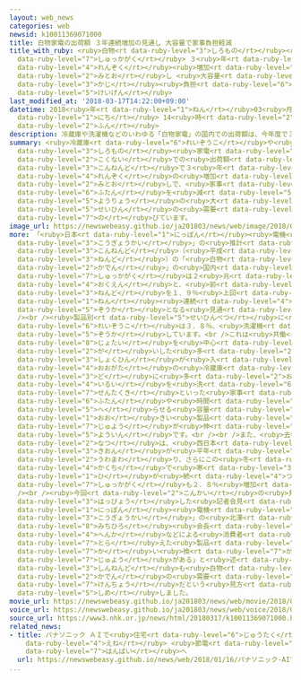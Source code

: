 ```yaml
---
layout: web_news
categories: web
newsid: k10011369071000
title: 白物家電の出荷額 ３年連続増加の見通し 大容量で家事負担軽減
title_with_ruby: <ruby>白物<rt data-ruby-level="3">しろもの</rt></ruby><ruby>家電<rt data-ruby-level="2">かでん</rt></ruby>の<ruby>出荷額<rt
  data-ruby-level="7">しゅっかがく</rt></ruby> ３<ruby>年<rt data-ruby-level="1">ねん</rt></ruby><ruby>連続<rt
  data-ruby-level="4">れんぞく</rt></ruby><ruby>増加<rt data-ruby-level="5">ぞうか</rt></ruby>の<ruby>見通<rt
  data-ruby-level="2">みとお</rt></ruby>し <ruby>大容量<rt data-ruby-level="5">だいようりょう</rt></ruby>で<ruby>家事<rt
  data-ruby-level="3">かじ</rt></ruby><ruby>負担<rt data-ruby-level="6">ふたん</rt></ruby><ruby>軽減<rt
  data-ruby-level="5">けいげん</rt></ruby>
last_modified_at: '2018-03-17T14:22:00+09:00'
datetime: 2018<ruby>年<rt data-ruby-level="1">ねん</rt></ruby>03<ruby>月<rt data-ruby-level="1">がつ</rt></ruby>17<ruby>日<rt
  data-ruby-level="1">にち</rt></ruby> 14<ruby>時<rt data-ruby-level="2">じ</rt></ruby>22<ruby>分<rt
  data-ruby-level="2">ふん</rt></ruby>
description: 冷蔵庫や洗濯機などのいわゆる「白物家電」の国内での出荷額は、今年度で３年連続の増加となる見通しで、家事の負担を減らせる容量の大きい製品の需要が伸びています。
summary: <ruby>冷蔵庫<rt data-ruby-level="6">れいぞうこ</rt></ruby>や<ruby>洗濯機<rt data-ruby-level="7">せんたくき</rt></ruby>などのいわゆる「<ruby>白物<rt
  data-ruby-level="3">しろもの</rt></ruby><ruby>家電<rt data-ruby-level="2">かでん</rt></ruby>」の<ruby>国内<rt
  data-ruby-level="2">こくない</rt></ruby>での<ruby>出荷額<rt data-ruby-level="7">しゅっかがく</rt></ruby>は、<ruby>今年度<rt
  data-ruby-level="3">こんねんど</rt></ruby>で３<ruby>年<rt data-ruby-level="1">ねん</rt></ruby><ruby>連続<rt
  data-ruby-level="4">れんぞく</rt></ruby>の<ruby>増加<rt data-ruby-level="5">ぞうか</rt></ruby>となる<ruby>見通<rt
  data-ruby-level="2">みとお</rt></ruby>しで、<ruby>家事<rt data-ruby-level="3">かじ</rt></ruby>の<ruby>負担<rt
  data-ruby-level="6">ふたん</rt></ruby>を<ruby>減<rt data-ruby-level="5">へ</rt></ruby>らせる<ruby>容量<rt
  data-ruby-level="5">ようりょう</rt></ruby>の<ruby>大<rt data-ruby-level="1">おお</rt></ruby>きい<ruby>製品<rt
  data-ruby-level="5">せいひん</rt></ruby>の<ruby>需要<rt data-ruby-level="7">じゅよう</rt></ruby>が<ruby>伸<rt
  data-ruby-level="7">の</rt></ruby>びています。
image_url: https://newswebeasy.github.io/ja201803/news/web/image/2018/03/17/K10011369071_1803171446_1803171455_01_02.jpg
more: 「<ruby>日本<rt data-ruby-level="1">にっぽん</rt></ruby><ruby>電機<rt data-ruby-level="4">でんき</rt></ruby><ruby>工業会<rt
  data-ruby-level="3">こうぎょうかい</rt></ruby>」の<ruby>推計<rt data-ruby-level="6">すいけい</rt></ruby>によりますと、<ruby>今年度<rt
  data-ruby-level="3">こんねんど</rt></ruby>（<ruby>平成<rt data-ruby-level="4">へいせい</rt></ruby>２９<ruby>年度<rt
  data-ruby-level="3">ねんど</rt></ruby>）の「<ruby>白物<rt data-ruby-level="3">しろもの</rt></ruby><ruby>家電<rt
  data-ruby-level="2">かでん</rt></ruby>」の<ruby>国内<rt data-ruby-level="2">こくない</rt></ruby><ruby>出荷額<rt
  data-ruby-level="7">しゅっかがく</rt></ruby>は２<ruby>兆<rt data-ruby-level="4">ちょう</rt></ruby>３７２９<ruby>億円<rt
  data-ruby-level="4">おくえん</rt></ruby>と、<ruby>前<rt data-ruby-level="2">まえ</rt></ruby>の<ruby>年度<rt
  data-ruby-level="3">ねんど</rt></ruby>を１．９％<ruby>上回<rt data-ruby-level="2">うわまわ</rt></ruby>り、３<ruby>年<rt
  data-ruby-level="1">ねん</rt></ruby><ruby>連続<rt data-ruby-level="4">れんぞく</rt></ruby>の<ruby>増加<rt
  data-ruby-level="5">ぞうか</rt></ruby>となる<ruby>見通<rt data-ruby-level="2">みとお</rt></ruby>しです。<br
  /><br /><ruby>製品別<rt data-ruby-level="5">せいひんべつ</rt></ruby>に<ruby>見<rt data-ruby-level="1">み</rt></ruby>ますと、<ruby>冷蔵庫<rt
  data-ruby-level="6">れいぞうこ</rt></ruby>は３．８％、<ruby>洗濯機<rt data-ruby-level="7">せんたくき</rt></ruby>も１．９％<ruby>増加<rt
  data-ruby-level="5">ぞうか</rt></ruby>しています。<br />これは<ruby>共働<rt data-ruby-level="4">ともばたら</rt></ruby>き<ruby>世帯<rt
  data-ruby-level="8">じょたい</rt></ruby>を<ruby>中心<rt data-ruby-level="2">ちゅうしん</rt></ruby>に、まとめ<ruby>買<rt
  data-ruby-level="2">が</rt></ruby>いした<ruby>多<rt data-ruby-level="2">おお</rt></ruby>くの<ruby>食品<rt
  data-ruby-level="3">しょくひん</rt></ruby>が<ruby>入<rt data-ruby-level="1">はい</rt></ruby>る<ruby>大型<rt
  data-ruby-level="4">おおがた</rt></ruby>の<ruby>冷蔵庫<rt data-ruby-level="6">れいぞうこ</rt></ruby>や、１<ruby>度<rt
  data-ruby-level="3">ど</rt></ruby>に<ruby>多<rt data-ruby-level="2">おお</rt></ruby>くの<ruby>衣類<rt
  data-ruby-level="4">いるい</rt></ruby>を<ruby>洗<rt data-ruby-level="6">あら</rt></ruby>える<ruby>洗濯機<rt
  data-ruby-level="7">せんたくき</rt></ruby>といった<ruby>家事<rt data-ruby-level="3">かじ</rt></ruby>の<ruby>負担<rt
  data-ruby-level="6">ふたん</rt></ruby>や<ruby>時間<rt data-ruby-level="2">じかん</rt></ruby>を<ruby>減<rt
  data-ruby-level="5">へ</rt></ruby>らせる<ruby>容量<rt data-ruby-level="5">ようりょう</rt></ruby>の<ruby>大<rt
  data-ruby-level="1">おお</rt></ruby>きい<ruby>製品<rt data-ruby-level="5">せいひん</rt></ruby>の<ruby>需要<rt
  data-ruby-level="7">じゅよう</rt></ruby>が<ruby>伸<rt data-ruby-level="7">の</rt></ruby>びたことが<ruby>要因<rt
  data-ruby-level="5">よういん</rt></ruby>です。<br /><br />また、<ruby>去年<rt data-ruby-level="3">きょねん</rt></ruby>の<ruby>夏<rt
  data-ruby-level="2">なつ</rt></ruby>は、<ruby>西日本<rt data-ruby-level="2">にしにほん</rt></ruby>などで<ruby>気温<rt
  data-ruby-level="3">きおん</rt></ruby>が<ruby>平年<rt data-ruby-level="3">へいねん</rt></ruby>を<ruby>上回<rt
  data-ruby-level="2">うわまわ</rt></ruby>り、さらにこの<ruby>冬<rt data-ruby-level="2">ふゆ</rt></ruby>は、<ruby>各地<rt
  data-ruby-level="4">かくち</rt></ruby>で<ruby>寒<rt data-ruby-level="3">さむ</rt></ruby>い<ruby>日<rt
  data-ruby-level="1">ひ</rt></ruby>が<ruby>続<rt data-ruby-level="4">つづ</rt></ruby>いたことからエアコンの<ruby>出荷額<rt
  data-ruby-level="7">しゅっかがく</rt></ruby>も２．８％<ruby>増加<rt data-ruby-level="5">ぞうか</rt></ruby>しました。<br
  /><br /><ruby>今回<rt data-ruby-level="2">こんかい</rt></ruby>の<ruby>見通<rt data-ruby-level="2">みとお</rt></ruby>しを<ruby>発表<rt
  data-ruby-level="3">はっぴょう</rt></ruby>した<ruby>記者会見<rt data-ruby-level="3">きしゃかいけん</rt></ruby>で、「<ruby>日本<rt
  data-ruby-level="1">にっぽん</rt></ruby><ruby>電機<rt data-ruby-level="4">でんき</rt></ruby><ruby>工業会<rt
  data-ruby-level="3">こうぎょうかい</rt></ruby>」の<ruby>北澤<rt data-ruby-level="8">きたざわ</rt></ruby><ruby>通宏<rt
  data-ruby-level="8">みちひろ</rt></ruby><ruby>会長<rt data-ruby-level="2">かいちょう</rt></ruby>は「ライフスタイルの<ruby>変化<rt
  data-ruby-level="4">へんか</rt></ruby>などによる<ruby>消費者<rt data-ruby-level="4">しょうひしゃ</rt></ruby>のニーズを<ruby>捉<rt
  data-ruby-level="7">とら</rt></ruby>えた<ruby>製品<rt data-ruby-level="5">せいひん</rt></ruby>には<ruby>買<rt
  data-ruby-level="7">か</rt></ruby>い<ruby>換<rt data-ruby-level="7">か</rt></ruby>えの<ruby>需要<rt
  data-ruby-level="7">じゅよう</rt></ruby>がある」と<ruby>述<rt data-ruby-level="5">の</rt></ruby>べ、<ruby>新年度<rt
  data-ruby-level="3">しんねんど</rt></ruby>も<ruby>白物<rt data-ruby-level="3">しろもの</rt></ruby><ruby>家電<rt
  data-ruby-level="2">かでん</rt></ruby>の<ruby>需要<rt data-ruby-level="7">じゅよう</rt></ruby>は<ruby>堅調<rt
  data-ruby-level="7">けんちょう</rt></ruby>だという<ruby>見方<rt data-ruby-level="2">みかた</rt></ruby>を<ruby>示<rt
  data-ruby-level="5">しめ</rt></ruby>しました。
movie_url: https://newswebeasy.github.io/ja201803/news/web/movie/2018/03/17/k10011369071_201803172100_201803172104.mp4
voice_url: https://newswebeasy.github.io/ja201803/news/web/voice/2018/03/17/k10011369071_201803172100_201803172104.mp3
source_url: https://www3.nhk.or.jp/news/html/20180317/k10011369071000.html
related_news:
- title: パナソニック ＡＩで<ruby>住宅<rt data-ruby-level="6">じゅうたく</rt></ruby>の<ruby>省<rt data-ruby-level="4">しょう</rt></ruby><ruby>エネ<rt
    data-ruby-level="4">えね</rt></ruby> <ruby>節電<rt data-ruby-level="4">せつでん</rt></ruby>システム<ruby>販売<rt
    data-ruby-level="7">はんばい</rt></ruby>へ
  url: https://newswebeasy.github.io/news/web/2018/01/16/パナソニック-AIで住宅の省エネ-節電システム販売へ
...
```

